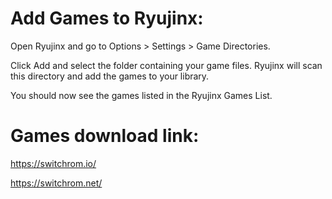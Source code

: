 # Add Games to Ryujinx:

Open Ryujinx and go to Options > Settings > Game Directories.

Click Add and select the folder containing your game files. Ryujinx will scan this directory and add the games to your library.

You should now see the games listed in the Ryujinx Games List.

# Games download link:

https://switchrom.io/

https://switchrom.net/
